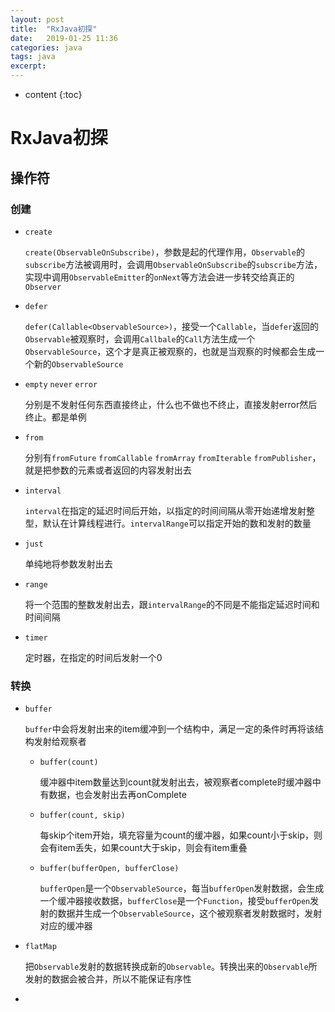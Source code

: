 ```yaml
---
layout: post
title:  "RxJava初探"
date:   2019-01-25 11:36
categories: java
tags: java
excerpt:
---
```



* content
{:toc}


# RxJava初探

## 操作符

### 创建

- `create`

  `create(ObservableOnSubscribe)`，参数是起的代理作用，`Observable`的`subscribe`方法被调用时，会调用`ObservableOnSubscribe`的`subscribe`方法，实现中调用`ObservableEmitter`的`onNext`等方法会进一步转交给真正的`Observer`

- `defer`

  `defer(Callable<ObservableSource>)`，接受一个`Callable`，当`defer`返回的`Observable`被观察时，会调用`Callbale`的`Call`方法生成一个`ObservableSource`，这个才是真正被观察的，也就是当观察的时候都会生成一个新的`ObservableSource`

- `empty` `never` `error`

  分别是不发射任何东西直接终止，什么也不做也不终止，直接发射error然后终止。都是单例

- `from`

  分别有`fromFuture` `fromCallable` `fromArray` `fromIterable` `fromPublisher`，就是把参数的元素或者返回的内容发射出去

- `interval`

  `interval`在指定的延迟时间后开始，以指定的时间间隔从零开始递增发射整型，默认在计算线程进行。`intervalRange`可以指定开始的数和发射的数量

- `just`

  单纯地将参数发射出去

- `range`

  将一个范围的整数发射出去，跟`intervalRange`的不同是不能指定延迟时间和时间间隔

- `timer`

  定时器，在指定的时间后发射一个0

### 转换

- `buffer`

  `buffer`中会将发射出来的item缓冲到一个结构中，满足一定的条件时再将该结构发射给观察者

  - `buffer(count)`

    缓冲器中item数量达到count就发射出去，被观察者complete时缓冲器中有数据，也会发射出去再onComplete

  - `buffer(count, skip)`

    每skip个item开始，填充容量为count的缓冲器，如果count小于skip，则会有item丢失，如果count大于skip，则会有item重叠

  - `buffer(bufferOpen, bufferClose)`

    `bufferOpen`是一个`ObservableSource`，每当`bufferOpen`发射数据，会生成一个缓冲器接收数据，`bufferClose`是一个`Function`，接受`bufferOpen`发射的数据并生成一个`ObservableSource`，这个被观察者发射数据时，发射对应的缓冲器

- `flatMap`

  把`Observable`发射的数据转换成新的`Observable`。转换出来的`Observable`所发射的数据会被合并，所以不能保证有序性

- 